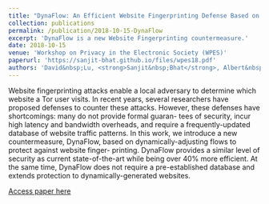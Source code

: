 ```yaml
---
title: "DynaFlow: An Efficient Website Fingerprinting Defense Based on Dynamically-Adjusting Flows"
collection: publications
permalink: /publication/2018-10-15-DynaFlow
excerpt: 'DynaFlow is a new Website Fingerprinting countermeasure.'
date: 2018-10-15
venue: 'Workshop on Privacy in the Electronic Society (WPES)'
paperurl: 'https://sanjit-bhat.github.io/files/wpes18.pdf'
authors: 'David&nbsp;Lu, <strong>Sanjit&nbsp;Bhat</strong>, Albert&nbsp;Kwon, Srinivas&nbsp;Devadas'
---
```

Website fingerprinting attacks enable a local adversary to determine which website a Tor user visits. In recent years, several researchers have proposed defenses to counter these attacks. However, these defenses have shortcomings: many do not provide formal guaran- tees of security, incur high latency and bandwidth overheads, and require a frequently-updated database of website traffic patterns. In this work, we introduce a new countermeasure, DynaFlow, based on dynamically-adjusting flows to protect against website finger- printing. DynaFlow provides a similar level of security as current state-of-the-art while being over 40% more efficient. At the same time, DynaFlow does not require a pre-established database and extends protection to dynamically-generated websites.

[Access paper here](https://sanjit-bhat.github.io/files/wpes18.pdf)

